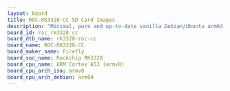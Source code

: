 ```yaml
---
layout: board
title: ROC-RK3328-CC SD Card Images
description: "Minimal, pure and up-to-date vanilla Debian/Ubuntu arm64 SD card images for ROC-RK3328-CC by Firefly, SoC: Rockchip RK3328, CPU ISA: armv8"
board_id: roc_rk3328_cc
board_dtb_name: rk3328-roc-cc
board_name: ROC-RK3328-CC
board_maker_name: Firefly
board_soc_name: Rockchip RK3328
board_cpu_name: ARM Cortex A53 (armv8)
board_cpu_arch_isa: armv8
board_cpu_arch_debian: arm64
---
```

